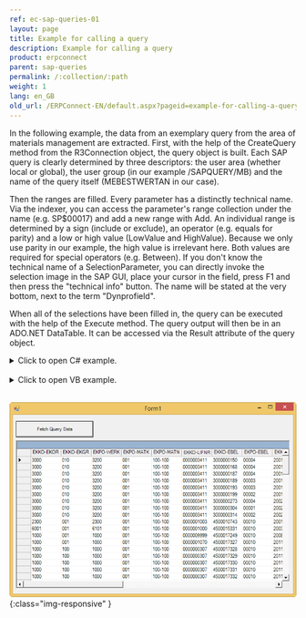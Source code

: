 ```yaml
---
ref: ec-sap-queries-01
layout: page
title: Example for calling a query
description: Example for calling a query
product: erpconnect
parent: sap-queries
permalink: /:collection/:path
weight: 1
lang: en_GB
old_url: /ERPConnect-EN/default.aspx?pageid=example-for-calling-a-query
---
```


In the following example, the data from an exemplary query from the area of materials management are extracted. First, with the help of the CreateQuery method from the R3Connection object, the query object is built. Each SAP query is clearly determined by three descriptors: the user area (whether local or global), the user group (in our example /SAPQUERY/MB) and the name of the query itself (MEBESTWERTAN in our case).

Then the ranges are filled. Every parameter has a distinctly technical name. Via the indexer, you can access the parameter's range collection under the name (e.g. SP$00017) and add a new range with Add. An individual range is determined by a sign (include or exclude), an operator (e.g. equals for parity) and a low or high value (LowValue and HighValue). Because we only use parity in our example, the high value is irrelevant here. Both values are required for special operators (e.g. Between). If you don't know the technical name of a SelectionParameter, you can directly invoke the selection image in the SAP GUI, place your cursor in the field, press F1 and then press the "technical info" button. The name will be stated at the very bottom, next to the term "Dynprofield".

When all of the selections have been filled in, the query can be executed with the help of the Execute method. The query output will then be in an ADO.NET DataTable. It can be accessed via the Result attribute of the query object.

<details>
<summary>Click to open C# example.</summary>
{% highlight csharp %}
private void btnFetchQueryData_Click(object sender, System.EventArgs e)
       {
          using (R3Connection con = new R3Connection("sapappserver", 00, "sapuser", "password", "EN", "800"))
           {
          
               con.Open(false);
 
               // Create Query object Query q; 
               try
               {
                   q = con.CreateQuery(WorkSpace.GlobalArea,
                      "/SAPQUERY/MB", "MEBESTWERTAN");
 
               // Add a criteria (in this case the material number) 
               q.SelectionParameters["SP$00017"].Ranges.Add(
                  Sign.Include, RangeOption.Equals, "100-100");
 
               // Add a second criteria (in this case the currency) 
               q.SelectionParameters["S_WAERS"].Ranges.Add(
                  Sign.Include, RangeOption.Equals, "USD");
 
               // Run the Query 
               q.Execute();
 
               // Bind result to datagrid 
               this.dgvQuery.DataSource = q.Result;
               }
               catch (Exception e1)
               {
                   MessageBox.Show(e1.Message);
                   return;
               }

           }
       }
{% endhighlight %}
</details>

<br>
<details>
<summary>Click to open VB example.</summary>
{% highlight visualbasic %}
Using con As New R3Connection
            con.UserName = "erpconnect"
            con.Password = "pass"
            con.Language = "DE"
            con.Client = "800"
            con.Host = "sapserver"
            con.SystemNumber = 11
 
            con.Open(False)
 
            ' Create Query object 
            Dim q As Query
            Try
                q = con.CreateQuery(WorkSpace.GlobalArea, _
                   "/SAPQUERY/MB", "MEBESTWERTAN")
            Catch e1 As Exception
                MessageBox.Show(e1.Message)
                Exit Sub
            End Try
 
            ' Add a criteria (in this case the material number) 
            q.SelectionParameters("SP$00017").Ranges.Add( _
               Sign.Include, RangeOption.Equals, "100-100")
 
            ' Add a second criteria (in this case the currency) 
            q.SelectionParameters("S_WAERS").Ranges.Add( _
               Sign.Include, RangeOption.Equals, "EUR")
 
            ' Run the Query 
            q.Execute()
 
            ' Bind result to datagrid 
            dataGrid1.DataSource = q.Result
        End Using
{% endhighlight %}
</details>
<br>

![SAP-Query-Execution](/img/content/SAP-Query-Execution.png){:class="img-responsive" }
